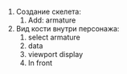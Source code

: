 1. Создание скелета: 
	1. Add: armature
2. Вид кости внутри персонажа: 
	1. select armature 
	2. data
	3. viewport display
	4. In front
